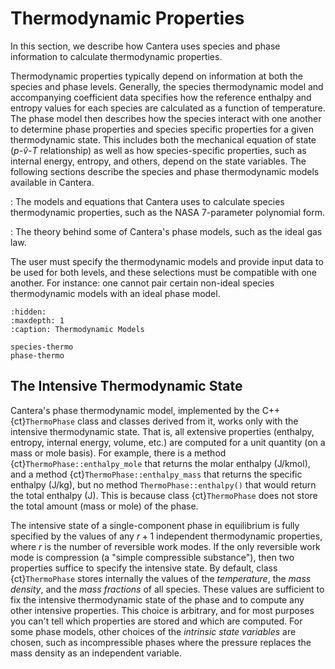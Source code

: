 # Thermodynamic Properties

In this section, we describe how Cantera uses species and phase information to calculate
thermodynamic properties.

Thermodynamic properties typically depend on information at both the species and phase
levels. Generally, the species thermodynamic model and accompanying coefficient data
specifies how the reference enthalpy and entropy values for each species are calculated
as a function of temperature. The phase model then describes how the species interact
with one another to determine phase properties and species specific properties for a
given thermodynamic state. This includes both the mechanical equation of state
($p$-$\hat{v}$-$T$ relationship) as well as how species-specific properties, such as
internal energy, entropy, and others, depend on the state variables. The following
sections describe the species and phase thermodynamic models available in Cantera.

[](species-thermo)
: The models and equations that Cantera uses to calculate species thermodynamic
  properties, such as the NASA 7-parameter polynomial form.

[](phase-thermo)
: The theory behind some of Cantera's phase models, such as the ideal gas law.

The user must specify the thermodynamic models and provide input data to be used for
both levels, and these selections must be compatible with one another. For instance: one
cannot pair certain non-ideal species thermodynamic models with an ideal phase model.

```{toctree}
:hidden:
:maxdepth: 1
:caption: Thermodynamic Models

species-thermo
phase-thermo
```

## The Intensive Thermodynamic State

Cantera's phase thermodynamic model, implemented by the C++ {ct}`ThermoPhase` class
and classes derived from it, works only with the intensive thermodynamic state. That is,
all extensive properties (enthalpy, entropy, internal energy, volume, etc.) are computed
for a unit quantity (on a mass or mole basis). For example, there is a method
{ct}`ThermoPhase::enthalpy_mole` that returns the molar enthalpy (J/kmol), and a method
{ct}`ThermoPhase::enthalpy_mass` that returns the specific enthalpy (J/kg), but no
method `ThermoPhase::enthalpy()` that would return the total enthalpy (J). This is
because class {ct}`ThermoPhase` does not store the total amount (mass or mole) of the
phase.

The intensive state of a single-component phase in equilibrium is fully specified by the
values of any $r+1$ independent thermodynamic properties, where $r$ is the number of
reversible work modes. If the only reversible work mode is compression (a "simple
compressible substance"), then two properties suffice to specify the intensive state. By
default, class {ct}`ThermoPhase` stores internally the values of the *temperature*, the
*mass density*, and the *mass fractions* of all species. These values are sufficient to
fix the intensive thermodynamic state of the phase and to compute any other intensive
properties. This choice is arbitrary, and for most purposes you can't tell which
properties are stored and which are computed. For some phase models, other choices of
the *intrinsic state variables* are chosen, such as incompressible phases where the
pressure replaces the mass density as an independent variable.
